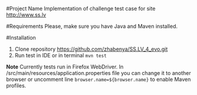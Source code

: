#Project Name
Implementation of challenge test case for site http://www.ss.lv 

#Requirements
Please, make sure you have Java and Maven installed.

#Installation
1. Clone repository https://github.com/zhabenya/SS.LV_4_evo.git
2. Run test in IDE or in terminal `mvn test`

**Note**
Currently tests run in Firefox WebDriver.
In /src/main/resources/application.properties file you can change it to another browser or uncomment line
`browser.name=${browser.name}` to enable Maven profiles.


